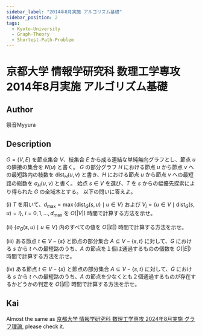```yaml
---
sidebar_label: "2014年8月実施 アルゴリズム基礎"
sidebar_position: 2
tags:
  - Kyoto-University
  - Graph-Theory
  - Shortest-Path-Problem
---
```

# 京都大学 情報学研究科 数理工学専攻 2014年8月実施 アルゴリズム基礎

## **Author**
祭音Myyura

## **Description**
$G = (V, E)$ を節点集合 $V$、枝集合 $E$ から成る連結な単純無向グラフとし、節点 $u$ の隣接の集合を $N(u)$ と書く。
$G$ の部分グラフ $H$ における節点 $u$ から節点 $v$ への最短路内の枝数を $\text{dist}_H(u,v)$ と書き、$H$ における節点 $u$ から節点 $v$ への最短路の総数を $\sigma_H (u,v)$ と書く。
始点 $s \in V$ を選び、$T$ を $s$ からの幅優先探索により得られた $G$ の全域木とする。
以下の問いに答えよ。

(i) $T$ を用いて、$d_{\max} = \max \{\text{dist}_G(s,u) \mid u \in V\}$ および $V_i = \{u \in V \mid \text{dist}_G(s, u)=i\}$, $i=0,1,\ldots, d_{\max}$ を $O(|V|)$ 時間で計算する方法を示せ。

(ii) $\{\sigma_G(s, u) \mid u \in V\}$ 内のすべての値を $O(|E|)$ 時間で計算する方法を示せ。

(iii) ある節点 $t \in V - \{s\}$ と節点の部分集合 $A \subseteq V - \{s,t\}$ に対して、$G$ における $s$ から $t$ への最短路のうち、$A$ の節点を１個は通過するものの個数を $O(|E|)$ 時間で計算する方法を示せ。

(iv) ある節点 $t \in V - \{s\}$ と節点の部分集合 $A \subseteq V - \{s,t\}$ に対して、$G$ における $s$ から $t$ への最短路のうち、$A$ の節点を少なくとも２個通過するものが存在するかどうかの判定を $O(|E|)$ 時間で計算する方法を示せ。

## **Kai**
Almost the same as [京都大学 情報学研究科 数理工学専攻 2024年8月実施 グラフ理論](https://runjp.com/kakomonn/kyoto_university/informatics/amp_202408_graph_theory), please check it.